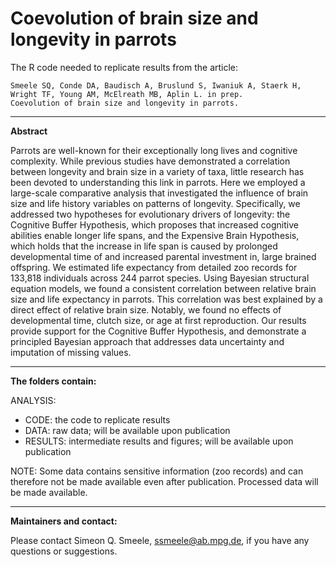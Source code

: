 # Coevolution of brain size and longevity in parrots

The R code needed to replicate results from the article:

```
Smeele SQ, Conde DA, Baudisch A, Bruslund S, Iwaniuk A, Staerk H, Wright TF, Young AM, McElreath MB, Aplin L. in prep. 
Coevolution of brain size and longevity in parrots.
```

------------------------------------------------

**Abstract**

Parrots are well-known for their exceptionally long lives and cognitive complexity. While previous studies have demonstrated a correlation between longevity and brain size in a variety of taxa, little research has been devoted to understanding this link in parrots. Here we employed a large-scale comparative analysis that investigated the influence of brain size and life history variables on patterns of longevity. Specifically, we addressed two hypotheses for evolutionary drivers of longevity: the Cognitive Buffer Hypothesis, which proposes that increased cognitive abilities enable longer life spans, and the Expensive Brain Hypothesis, which holds that the increase in life span is caused by prolonged developmental time of and increased parental investment in, large brained offspring. We estimated life expectancy from detailed zoo records for 133,818 individuals across 244 parrot species. Using Bayesian structural equation models, we found a consistent correlation between relative brain size and life expectancy in parrots. This correlation was best explained by a direct effect of relative brain size. Notably, we found no effects of developmental time, clutch size, or age at first reproduction. Our results provide support for the Cognitive Buffer Hypothesis, and demonstrate a principled Bayesian approach that addresses data uncertainty and imputation of missing values.   


------------------------------------------------

**The folders contain:**

ANALYSIS:
  - CODE: the code to replicate results
  - DATA: raw data; will be available upon publication
  - RESULTS: intermediate results and figures; will be available upon publication

NOTE: Some data contains sensitive information (zoo records) and can therefore not be made available even after publication. Processed data will be made available.

------------------------------------------------

**Maintainers and contact:**

Please contact Simeon Q. Smeele, <ssmeele@ab.mpg.de>, if you have any questions or suggestions. 




